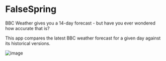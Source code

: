 # FalseSpring

BBC Weather gives you a 14-day forecast - but have you ever wondered how accurate that is?

This app compares the latest BBC weather forecast for a given day against its historical versions.

![image](https://user-images.githubusercontent.com/49768006/232926918-ab63575b-ece8-47ea-bbb4-b5d32c12ca24.png)
